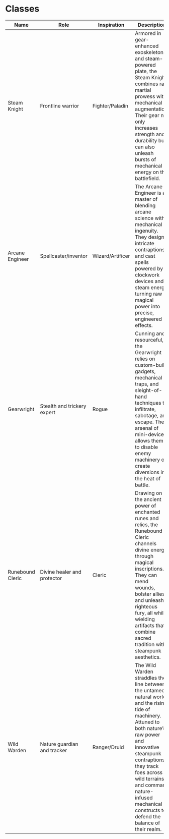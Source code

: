 # Classes

| Name             | Role                        | Inspiration      | Description                                                                                                                                                                                                                                                    |
|------------------|-----------------------------|------------------|----------------------------------------------------------------------------------------------------------------------------------------------------------------------------------------------------------------------------------------------------------------|
| Steam Knight     | Frontline warrior           | Fighter/Paladin  | Armored in gear-enhanced exoskeletons and steam-powered plate, the Steam Knight combines raw martial prowess with mechanical augmentation. Their gear not only increases strength and durability but can also unleash bursts of mechanical energy on the battlefield. |
| Arcane Engineer  | Spellcaster/inventor        | Wizard/Artificer | The Arcane Engineer is a master of blending arcane science with mechanical ingenuity. They design intricate contraptions and cast spells powered by clockwork devices and steam energy, turning raw magical power into precise, engineered effects. |
| Gearwright       | Stealth and trickery expert | Rogue            | Cunning and resourceful, the Gearwright relies on custom-built gadgets, mechanical traps, and sleight-of-hand techniques to infiltrate, sabotage, and escape. Their arsenal of mini-devices allows them to disable enemy machinery or create diversions in the heat of battle. |
| Runebound Cleric | Divine healer and protector | Cleric           | Drawing on the ancient power of enchanted runes and relics, the Runebound Cleric channels divine energy through magical inscriptions. They can mend wounds, bolster allies, and unleash righteous fury, all while wielding artifacts that combine sacred tradition with steampunk aesthetics. |
| Wild Warden      | Nature guardian and tracker | Ranger/Druid     | The Wild Warden straddles the line between the untamed natural world and the rising tide of machinery. Attuned to both nature’s raw power and innovative steampunk contraptions, they track foes across wild terrains and command nature-infused mechanical constructs to defend the balance of their realm. |
